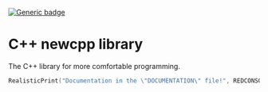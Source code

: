 [![Generic badge](https://img.shields.io/badge/<Version>-<1.0>-<COLOR>.svg)](https://shields.io/)
# C++ newcpp library
The C++ library for more comfortable programming.

```C++
RealisticPrint("Documentation in the \"DOCUMENTATION\" file!", REDCONSOLE, 100);
```
